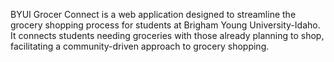 BYUI Grocer Connect is a web application designed to streamline the grocery shopping process for students at Brigham Young University-Idaho. It connects students needing groceries with those already planning to shop, facilitating a community-driven approach to grocery shopping.
